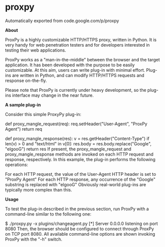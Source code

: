 # proxpy
Automatically exported from code.google.com/p/proxpy

__About__

ProxPy is a highly customizable HTTP/HTTPS proxy, written in Python. It is very handy for web penetration testers and for developers interested in testing their web applications.

ProxPy works as a "man-in-the-middle" between the browser and the target application. It has been developed with the purpose to be easily customizable. At this aim, users can write plug-in with minimal effort. Plug-ins are written in Python, and can modify HTTP/HTTPS requests and response on-the-fly.

Please note that ProxPy is currently under heavy development, so the plug-ins interface may change in the near future.

__A sample plug-in__

Consider this simple ProxyPy plug-in:

def proxy_mangle_request(req):
    req.setHeader("User-Agent", "ProxPy Agent")
    return req

def proxy_mangle_response(res):
    v = res.getHeader("Content-Type")
    if len(v) > 0 and "text/html" in v[0]:
        res.body = res.body.replace("Google", "elgooG")
    return res
If present, the proxy_mangle_request and proxy_mangle_response methods are invoked on each HTTP request and response, respectively. In this example, the plug-in performs the following operations:

For each HTTP request, the value of the User-Agent HTTP header is set to "ProxPy Agent"
For each HTTP response, any occurrence of the "Google" substring is replaced with "elgooG"
Obviously real-world plug-ins are typically more complex than this.

__Usage__

To test the plug-in described in the previous section, run ProxPy with a command-line similar to the following one:

$ ./proxpy.py -x plugins/changeagent.py 
[*] <b73986c0> Server 0.0.0.0 listening on port 8080
Then, the browser should be configured to connect through ProxPy on TCP port 8080. All available command-line options are shown invoking ProxPy with the "-h" switch.
